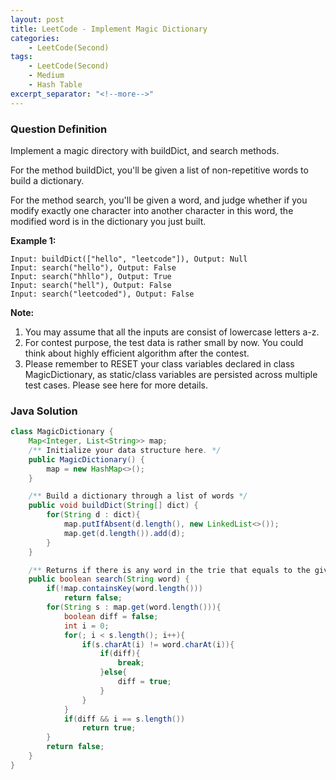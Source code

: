 ```yaml
---
layout: post
title: LeetCode - Implement Magic Dictionary
categories:
    - LeetCode(Second)
tags:
    - LeetCode(Second)
    - Medium
    - Hash Table
excerpt_separator: "<!--more-->"
---
```


### Question Definition
Implement a magic directory with buildDict, and search methods.

For the method buildDict, you'll be given a list of non-repetitive words to build a dictionary.

For the method search, you'll be given a word, and judge whether if you modify exactly one character into another character in this word, the modified word is in the dictionary you just built.

**Example 1:**
```
Input: buildDict(["hello", "leetcode"]), Output: Null
Input: search("hello"), Output: False
Input: search("hhllo"), Output: True
Input: search("hell"), Output: False
Input: search("leetcoded"), Output: False
```
**Note:**
1. You may assume that all the inputs are consist of lowercase letters a-z.
2. For contest purpose, the test data is rather small by now. You could think about highly efficient algorithm after the contest.
3. Please remember to RESET your class variables declared in class MagicDictionary, as static/class variables are persisted across multiple test cases. Please see here for more details.
### Java Solution
```java
class MagicDictionary {
    Map<Integer, List<String>> map;
    /** Initialize your data structure here. */
    public MagicDictionary() {
        map = new HashMap<>();
    }

    /** Build a dictionary through a list of words */
    public void buildDict(String[] dict) {
        for(String d : dict){
            map.putIfAbsent(d.length(), new LinkedList<>());
            map.get(d.length()).add(d);
        }
    }

    /** Returns if there is any word in the trie that equals to the given word after modifying exactly one character */
    public boolean search(String word) {
        if(!map.containsKey(word.length()))
            return false;
        for(String s : map.get(word.length())){
            boolean diff = false;
            int i = 0;
            for(; i < s.length(); i++){
                if(s.charAt(i) != word.charAt(i)){
                    if(diff){
                        break;
                    }else{
                        diff = true;
                    }
                }
            }
            if(diff && i == s.length())
                return true;
        }
        return false;
    }
}
```
